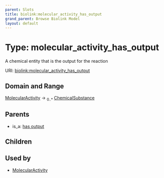 ```yaml
---
parent: Slots
title: biolink:molecular_activity_has_output
grand_parent: Browse Biolink Model
layout: default
---
```


# Type: molecular_activity_has_output


A chemical entity that is the output for the reaction

URI: [biolink:molecular_activity_has_output](https://w3id.org/biolink/vocab/molecular_activity_has_output)

## Domain and Range

[MolecularActivity](MolecularActivity.md) ->  <sub>0..*</sub> [ChemicalSubstance](ChemicalSubstance.md)

## Parents

 *  is_a: [has output](has_output.md)

## Children


## Used by

 * [MolecularActivity](MolecularActivity.md)
